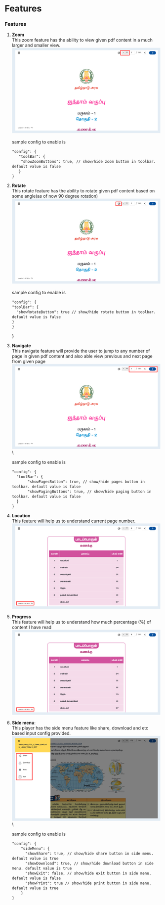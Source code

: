 # Features

###

### Features

1.  **Zoom** \
    This zoom feature has the ability to view given pdf content in a much larger and smaller view.![](../../../../.gitbook/assets/psdPlayerV2zoom.png)\
    \
    sample config to enable is&#x20;

    ```
    "config": {
       "toolBar": { 
        "showZoomButtons": true, // show/hide zoom button in toolbar. default value is false 
       }
    }
    ```
2.  **Rotate**\
    This rotate feature has the ability to rotate given pdf content based on some angle(as of now 90 degree rotation)\
    ![](<../../../../.gitbook/assets/pdfPlayerV2Rotate1 (1).png>)\
    \
    sample config to enable is&#x20;

    ```
    "config": {  
    "toolBar": { 
      "showRotateButton": true // show/hide rotate button in toolbar. default value is false
    }
    }
    ```

    }
3.  **Navigate** \
    This navigate feature will provide the user to jump to any number of page in given pdf content and also able view previous and next page from given page\
    ![](../../../../.gitbook/assets/pdfPlayerV2Navigate1.png)\


    sample config to enable is&#x20;

    ```
    "config": {  
      "toolBar": { 
           "showPagesButton": true, // show/hide pages button in toolbar. default value is false
           "showPagingButtons": true, // show/hide paging button in toolbar. default value is false
      }
    }
    ```
4. **Location**\
   This feature will help us to understand current page number.![](<../../../../.gitbook/assets/pdfPlayerv2Location (1).png>)
5. **Progress**\
   This feature will help us to understand how much percentage (%) of content I have read![](../../../../.gitbook/assets/pdfPlayerv2Location.png)
6.  **Side menu**: \
    This player has the side menu feature like share, download and etc based input config provided.\
    ![](../../../../.gitbook/assets/pdfPlayerV2Sidemenu.png)\


    sample config to enable is&#x20;

    ```
    "config": {  
        "sideMenu": { 
          "showShare": true, // show/hide share button in side menu. default value is true
          "showDownload": true, // show/hide download button in side menu. default value is true
          "showExit": false, // show/hide exit button in side menu. default value is false
          "showPrint": true // show/hide print button in side menu. default value is true
        }
    }
    ```

    &#x20;&#x20;
